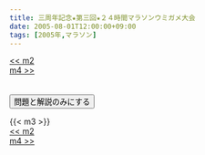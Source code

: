 ```yaml
---
title: 三周年記念★第三回★２４時間マラソンウミガメ大会
date: 2005-08-01T12:00:00+09:00
tags: [2005年,マラソン]
---
```

<div class="th_left"><a href="../m2"><< m2</a></div>
<div class="th_right"><a href="../m4">m4 >></a></div>
<br><br>
<script src="../../js/cupsoup.js"></script>
<form>
<input type="button" value="問題と解説のみにする" onClick="toggleCupsoup()">
</form>
{{< m3 >}}
<div class="th_left"><a href="../m2"><< m2</a></div>
<div class="th_right"><a href="../m4">m4 >></a></div>
